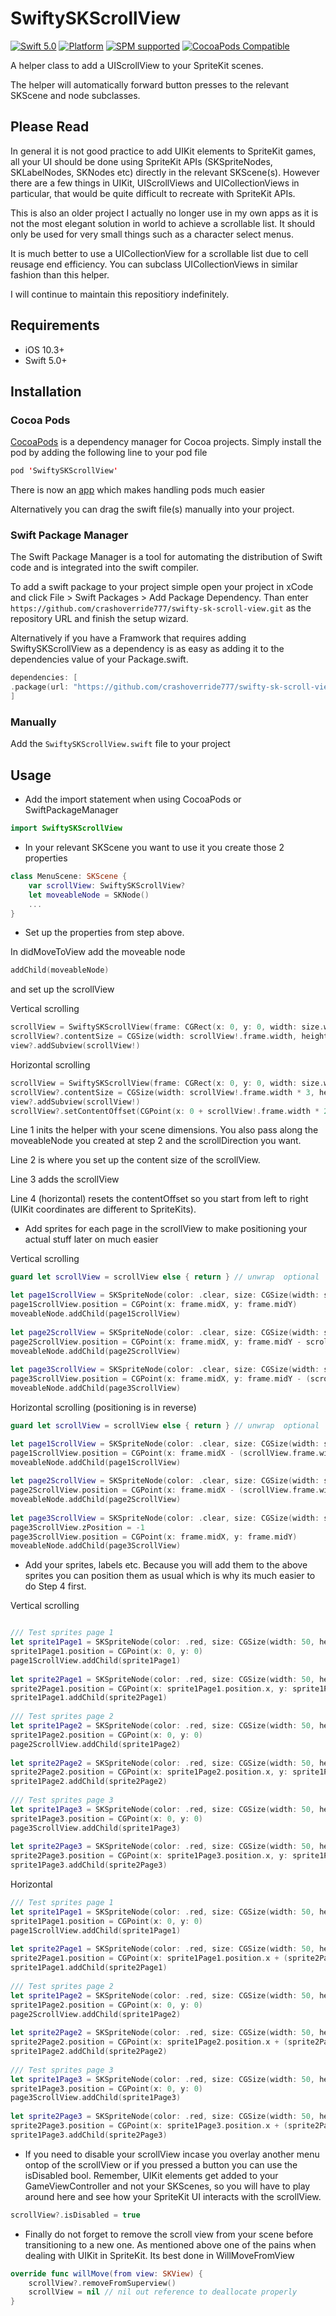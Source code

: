 # SwiftySKScrollView

[![Swift 5.0](https://img.shields.io/badge/swift-5.0-ED523F.svg?style=flat)](https://swift.org/download/)
[![Platform](https://img.shields.io/cocoapods/p/SwiftySKScrollView.svg?style=flat)]()
[![SPM supported](https://img.shields.io/badge/SPM-supported-DE5C43.svg?style=flat)](https://swift.org/package-manager)
[![CocoaPods Compatible](https://img.shields.io/cocoapods/v/SwiftySKScrollView.svg)](https://img.shields.io/cocoapods/v/SwiftySKScrollView.svg)

A helper class to add a UIScrollView to your SpriteKit scenes. 

The helper will automatically forward button presses to the relevant SKScene and node subclasses. 

## Please Read

In general it is not good practice to add UIKit elements to SpriteKit games, all your UI should be done using SpriteKit APIs (SKSpriteNodes, SKLabelNodes, SKNodes etc) directly in the relevant SKScene(s). However there are a few things in UIKit, UIScrollViews and UICollectionViews in particular, that would be quite difficult to recreate with SpriteKit APIs.

This is also an older project I actually no longer use in my own apps as it is not the most elegant solution in world to achieve a scrollable list. It should only be used for very small things such as a character select menus. 

It is much better to use a UICollectionView for a scrollable list due to cell reusage end efficiency. You can subclass UICollectionViews in similar fashion than this helper.

I will continue to maintain this repositiory indefinitely. 

## Requirements

- iOS 10.3+
- Swift 5.0+

## Installation

### Cocoa Pods

[CocoaPods](https://developers.google.com/admob/ios/quick-start#streamlined_using_cocoapods) is a dependency manager for Cocoa projects. Simply install the pod by adding the following line to your pod file


```swift
pod 'SwiftySKScrollView'
```

There is now an [app](https://cocoapods.org/app) which makes handling pods much easier

Alternatively you can drag the swift file(s) manually into your project.

### Swift Package Manager

The Swift Package Manager is a tool for automating the distribution of Swift code and is integrated into the swift compiler.

To add a swift package to your project simple open your project in xCode and click File > Swift Packages > Add Package Dependency.
Than enter `https://github.com/crashoverride777/swifty-sk-scroll-view.git` as the repository URL and finish the setup wizard.

Alternatively if you have a Framwork that requires adding SwiftySKScrollView as a dependency is as easy as adding it to the dependencies value of your Package.swift.
```swift
dependencies: [
.package(url: "https://github.com/crashoverride777/swifty-sk-scroll-view.git", from: "2.4.0")
]
```

### Manually

Add the `SwiftySKScrollView.swift` file to your project

## Usage

- Add the import statement when using CocoaPods or SwiftPackageManager

```swift
import SwiftySKScrollView 
```

- In your relevant SKScene you want to use it you create those 2 properties
 
```swift
class MenuScene: SKScene {
    var scrollView: SwiftySKScrollView?
    let moveableNode = SKNode()
    ...
}
```

- Set up the properties from step above.

In didMoveToView add the moveable node

```swift
addChild(moveableNode)
```

and set up the scrollView

Vertical scrolling
```swift
scrollView = SwiftySKScrollView(frame: CGRect(x: 0, y: 0, width: size.width, height: size.height), moveableNode: moveableNode, direction: .vertical)
scrollView?.contentSize = CGSize(width: scrollView!.frame.width, height: scrollView!.frame.height * 3) // makes it 3 times the height
view?.addSubview(scrollView!)
```

Horizontal scrolling
```swift
scrollView = SwiftySKScrollView(frame: CGRect(x: 0, y: 0, width: size.width, height: size.height), moveableNode: moveableNode, direction: .horizontal)
scrollView?.contentSize = CGSize(width: scrollView!.frame.width * 3, height: scrollView!.frame.height) // * 3 makes it three times as wide
view?.addSubview(scrollView!)
scrollView?.setContentOffset(CGPoint(x: 0 + scrollView!.frame.width * 2, y: 0), animated: true)
```

Line 1 inits the helper with your scene dimensions. You also pass along the moveableNode you created at step 2 and the scrollDirection you want. 

Line 2 is where you set up the content size of the scrollView.

Line 3 adds the scrollView

Line 4 (horizontal) resets the contentOffset so you start from left to right (UIKit coordinates are different to SpriteKits).

- Add sprites for each page in the scrollView to make positioning your actual stuff later on much easier

Vertical scrolling
```swift
guard let scrollView = scrollView else { return } // unwrap  optional 

let page1ScrollView = SKSpriteNode(color: .clear, size: CGSize(width: scrollView.frame.width, height: scrollView.frame.size.height))
page1ScrollView.position = CGPoint(x: frame.midX, y: frame.midY)
moveableNode.addChild(page1ScrollView)
        
let page2ScrollView = SKSpriteNode(color: .clear, size: CGSize(width: scrollView.frame.width, height: scrollView.frame.size.height))
page2ScrollView.position = CGPoint(x: frame.midX, y: frame.midY - scrollView.frame.height)
moveableNode.addChild(page2ScrollView)
        
let page3ScrollView = SKSpriteNode(color: .clear, size: CGSize(width: scrollView.frame.width, height: scrollView.frame.size.height))
page3ScrollView.position = CGPoint(x: frame.midX, y: frame.midY - (scrollView.frame.height * 2))
moveableNode.addChild(page3ScrollView)
```

Horizontal scrolling (positioning is in reverse)
```swift
guard let scrollView = scrollView else { return } // unwrap  optional 

let page1ScrollView = SKSpriteNode(color: .clear, size: CGSize(width: scrollView.frame.width, height: scrollView.frame.size.height))
page1ScrollView.position = CGPoint(x: frame.midX - (scrollView.frame.width * 2), y: frame.midY)
moveableNode.addChild(page1ScrollView)
        
let page2ScrollView = SKSpriteNode(color: .clear, size: CGSize(width: scrollView.frame.width, height: scrollView.frame.size.height))
page2ScrollView.position = CGPoint(x: frame.midX - (scrollView.frame.width), y: frame.midY)
moveableNode.addChild(page2ScrollView)
        
let page3ScrollView = SKSpriteNode(color: .clear, size: CGSize(width: scrollView.frame.width, height: scrollView.frame.size.height))
page3ScrollView.zPosition = -1
page3ScrollView.position = CGPoint(x: frame.midX, y: frame.midY)
moveableNode.addChild(page3ScrollView)
```

- Add your sprites, labels etc. Because you will add them to the above sprites you can position them as usual which is why its much easier to do Step 4 first.

Vertical scrolling
```swift

/// Test sprites page 1
let sprite1Page1 = SKSpriteNode(color: .red, size: CGSize(width: 50, height: 50))
sprite1Page1.position = CGPoint(x: 0, y: 0)
page1ScrollView.addChild(sprite1Page1)
        
let sprite2Page1 = SKSpriteNode(color: .red, size: CGSize(width: 50, height: 50))
sprite2Page1.position = CGPoint(x: sprite1Page1.position.x, y: sprite1Page1.position.y - sprite2Page1.size.height * 1.5)
sprite1Page1.addChild(sprite2Page1)
        
/// Test sprites page 2
let sprite1Page2 = SKSpriteNode(color: .red, size: CGSize(width: 50, height: 50))
sprite1Page2.position = CGPoint(x: 0, y: 0)
page2ScrollView.addChild(sprite1Page2)
        
let sprite2Page2 = SKSpriteNode(color: .red, size: CGSize(width: 50, height: 50))
sprite2Page2.position = CGPoint(x: sprite1Page2.position.x, y: sprite1Page2.position.y - (sprite2Page2.size.height * 1.5))
sprite1Page2.addChild(sprite2Page2)
        
/// Test sprites page 3
let sprite1Page3 = SKSpriteNode(color: .red, size: CGSize(width: 50, height: 50))
sprite1Page3.position = CGPoint(x: 0, y: 0)
page3ScrollView.addChild(sprite1Page3)
        
let sprite2Page3 = SKSpriteNode(color: .red, size: CGSize(width: 50, height: 50))
sprite2Page3.position = CGPoint(x: sprite1Page3.position.x, y: sprite1Page3.position.y - (sprite2Page3.size.height * 1.5))
sprite1Page3.addChild(sprite2Page3)
```

Horizontal
```swift
/// Test sprites page 1
let sprite1Page1 = SKSpriteNode(color: .red, size: CGSize(width: 50, height: 50))
sprite1Page1.position = CGPoint(x: 0, y: 0)
page1ScrollView.addChild(sprite1Page1)
        
let sprite2Page1 = SKSpriteNode(color: .red, size: CGSize(width: 50, height: 50))
sprite2Page1.position = CGPoint(x: sprite1Page1.position.x + (sprite2Page1.size.width * 1.5), y: sprite1Page1.position.y)
sprite1Page1.addChild(sprite2Page1)
        
/// Test sprites page 2
let sprite1Page2 = SKSpriteNode(color: .red, size: CGSize(width: 50, height: 50))
sprite1Page2.position = CGPoint(x: 0, y: 0)
page2ScrollView.addChild(sprite1Page2)
        
let sprite2Page2 = SKSpriteNode(color: .red, size: CGSize(width: 50, height: 50))
sprite2Page2.position = CGPoint(x: sprite1Page2.position.x + (sprite2Page2.size.width * 1.5), y: sprite1Page2.position.y)
sprite1Page2.addChild(sprite2Page2)
        
/// Test sprites page 3
let sprite1Page3 = SKSpriteNode(color: .red, size: CGSize(width: 50, height: 50))
sprite1Page3.position = CGPoint(x: 0, y: 0)
page3ScrollView.addChild(sprite1Page3)
        
let sprite2Page3 = SKSpriteNode(color: .red, size: CGSize(width: 50, height: 50))
sprite2Page3.position = CGPoint(x: sprite1Page3.position.x + (sprite2Page3.size.width * 1.5), y: sprite1Page3.position.y)
sprite1Page3.addChild(sprite2Page3)
```

- If you need to disable your scrollView incase you overlay another menu ontop of the scrollView or if you pressed a button you can use the isDisabled bool. Remember, UIKit elements get added to your GameViewController and not your SKScenes, so you will have to play around here and see how your SpriteKit UI interacts with the scrollView.

```swift
scrollView?.isDisabled = true
```

- Finally do not forget to remove the scroll view from your scene before transitioning to a new one. As mentioned above one of the pains when dealing with UIKit in SpriteKit. Its best done in WillMoveFromView

```swift
override func willMove(from view: SKView) {
    scrollView?.removeFromSuperview()
    scrollView = nil // nil out reference to deallocate properly
}
```
